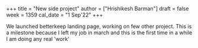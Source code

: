 +++
title = "New side project"
author = ["Hrishikesh Barman"]
draft = false
week = 1359
cal_date = "1 Sep'22"
+++

We launched betterkeep landing page, working on few other project. This is a milestone because I left my job in march and this is the first time in a while I am doing any real 'work'
